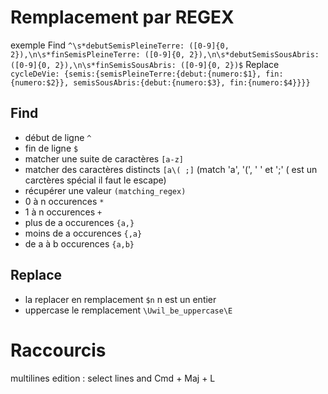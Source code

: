 

# Remplacement par REGEX

exemple
Find `^\s*debutSemisPleineTerre: ([0-9]{0, 2}),\n\s*finSemisPleineTerre: ([0-9]{0, 2}),\n\s*debutSemisSousAbris: ([0-9]{0, 2}),\n\s*finSemisSousAbris: ([0-9]{0, 2})$`
Replace `cycleDeVie: {semis:{semisPleineTerre:{debut:{numero:$1}, fin:{numero:$2}}, semisSousAbris:{debut:{numero:$3}, fin:{numero:$4}}}}`

## Find
- début de ligne `^`
- fin de ligne `$`
- matcher une suite de caractères `[a-z]`
- matcher des caractères distincts `[a\( ;]` (match 'a', '(', ' ' et ';' ( est un carctères spécial il faut le escape)
- récupérer une valeur `(matching_regex)`
- 0 à n  occurences `*`
- 1 à n occurences `+`
- plus de a occurences `{a,}`
- moins de a occurences `{,a}`
- de a à b occurences `{a,b}`

## Replace
- la replacer en remplacement `$n` n est un entier
- uppercase le remplacement `\Uwil_be_uppercase\E`

# Raccourcis

multilines edition : select lines and Cmd + Maj + L